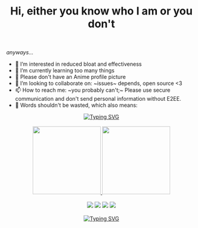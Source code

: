 <h1 align="center">Hi, either you know who I am or you don't</h1><br>

_anyways..._
- 👀 I’m interested in reduced bloat and effectiveness
- 🌱 I’m currently learning too many things
- 🤢 Please don't have an Anime profile picture
- 💞️ I’m looking to collaborate on: ~issues~ depends, open source <3
- 📫 How to reach me: ~you probably can't;~ Please use secure communication and don't send personal information without E2EE.
- 🤝 Words shouldn't be wasted, which also means:

<div align = "center">
<a href="#"><img src="https://readme-typing-svg.demolab.com?font=Fira+Code&size=23&duration=2000&pause=1000&center=true&vCenter=true&width=435&lines=time;time+%3E%3D+money" alt="Typing SVG" /></a>
</div>

<br>
<div align="center">
  <a href="https://github.com/bioluks">
  <img height="180em" src="https://github-readme-stats.vercel.app/api?username=bioluks&show_icons=true&theme=dark&include_all_commits=true&count_private=true"/>
  <img height="180em" src="https://github-readme-stats.vercel.app/api/top-langs/?username=bioluks&layout=compact&langs_count=7&theme=dark"/>
</div>
<br>
<div align = "center">
  <a href = "mailto:hello@meric.pro"><img src="https://img.shields.io/badge/-E--Mail-%23333?style=for-the-badge&logo=mail.ru&logoColor=white" target="_blank"></a>
  <a href = "https://www.linkedin.com/in/meriicistyle" target="_blank"><img src="https://img.shields.io/badge/-LinkedIn-%23333?style=for-the-badge&logo=linkedin&logoColor=white" target="_blank"></a>
  <a href = "https://github.com/bioluks" target="_blank"><img src="https://img.shields.io/badge/MicrosoftHub-GitHub-%23333?style=for-the-badge&logo=github&logoColor=white" target="_blank"></a>
  <a href = "https://twitter.com/meriicistyle" target="_blank"><img src="https://img.shields.io/badge/Titter-aka_Twitter-%23333?style=for-the-badge&logo=twitter&logoColor=white" target="_blank"></a>
  <!-- <a href = "https://www.instagram.com/" target="_blank"><img src="https://img.shields.io/badge/-Instagram-%23333?style=for-the-badge&logo=instagram&logoColor=white" target="_blank"></a> -->
</div><br>

<div align = "center">
<a href="#"><img src="https://readme-typing-svg.demolab.com?font=Fira+Code&size=23&duration=2000&pause=1000&center=true&vCenter=true&width=435&lines=talk+is+cheap%2C;talk+is+cheap%2C+show+me+the+code" alt="Typing SVG" /></a>
</div>
